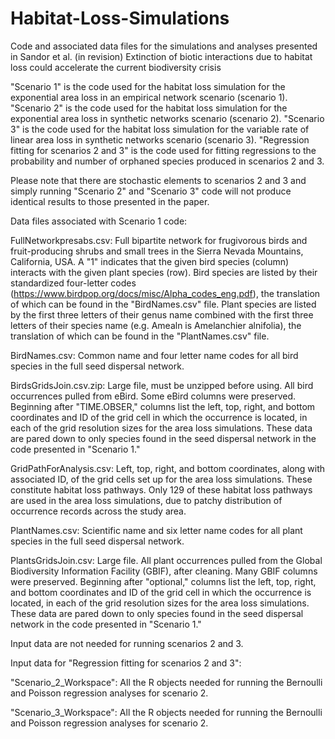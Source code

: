 # Habitat-Loss-Simulations

Code and associated data files for the simulations and analyses presented in Sandor et al. (in revision) Extinction of biotic interactions due to habitat loss could accelerate the current biodiversity crisis

"Scenario 1" is the code used for the habitat loss simulation for the exponential area loss in an empirical network scenario (scenario 1).
"Scenario 2" is the code used for the habitat loss simulation for the exponential area loss in synthetic networks scenario (scenario 2).
"Scenario 3" is the code used for the habitat loss simulation for the variable rate of linear area loss in synthetic networks scenario (scenario 3).
"Regression fitting for scenarios 2 and 3" is the code used for fitting regressions to the probability and number of orphaned species produced in scenarios 2 and 3.

Please note that there are stochastic elements to scenarios 2 and 3 and simply running "Scenario 2" and "Scenario 3" code will not produce identical results to those presented in the paper.


Data files associated with Scenario 1 code:

FullNetworkpresabs.csv: Full bipartite network for frugivorous birds and fruit-producing shrubs and small trees in the Sierra Nevada Mountains, California, USA. A "1" indicates that the given bird species (column) interacts with the given plant species (row). Bird species are listed by their standardized four-letter codes (https://www.birdpop.org/docs/misc/Alpha_codes_eng.pdf), the translation of which can be found in the "BirdNames.csv" file. Plant species are listed by the first three letters of their genus name combined with the first three letters of their species name (e.g. Amealn is Amelanchier alnifolia), the translation of which can be found in the "PlantNames.csv" file. 

BirdNames.csv: Common name and four letter name codes for all bird species in the full seed dispersal network.

BirdsGridsJoin.csv.zip: Large file, must be unzipped before using. All bird occurrences pulled from eBird. Some eBird columns were preserved. Beginning after "TIME.OBSER," columns list the left, top, right, and bottom coordinates and ID of the grid cell in which the occurrence is located, in each of the grid resolution sizes for the area loss simulations. These data are pared down to only species found in the seed dispersal network in the code presented in "Scenario 1." 

GridPathForAnalysis.csv: Left, top, right, and bottom coordinates, along with associated ID, of the grid cells set up for the area loss simulations. These constitute habitat loss pathways. Only 129 of these habitat loss pathways are used in the area loss simulations, due to patchy distribution of occurrence records across the study area.

PlantNames.csv: Scientific name and six letter name codes for all plant species in the full seed dispersal network.

PlantsGridsJoin.csv: Large file. All plant occurrences pulled from the Global Biodiversity Information Facility (GBIF), after cleaning. Many GBIF columns were preserved. Beginning after "optional," columns list the left, top, right, and bottom coordinates and ID of the grid cell in which the occurrence is located, in each of the grid resolution sizes for the area loss simulations. These data are pared down to only species found in the seed dispersal network in the code presented in "Scenario 1." 


Input data are not needed for running scenarios 2 and 3.


Input data for "Regression fitting for scenarios 2 and 3":

"Scenario_2_Workspace": All the R objects needed for running the Bernoulli and Poisson regression analyses for scenario 2.

"Scenario_3_Workspace": All the R objects needed for running the Bernoulli and Poisson regression analyses for scenario 2.
